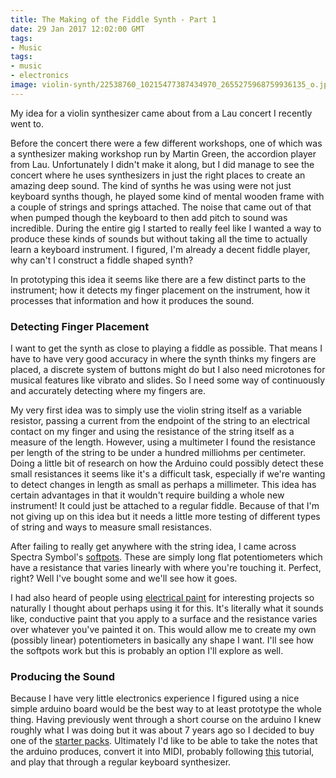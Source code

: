 ```yaml
---
title: The Making of the Fiddle Synth - Part 1
date: 29 Jan 2017 12:02:00 GMT 
tags:
- Music
tags:
- music
- electronics
image: violin-synth/22538760_10215477387434970_2655275968759936135_o.jpg
---
```


My idea for a violin synthesizer came about from a Lau concert I recently went to.

Before the concert there were a few different workshops, one of which was a synthesizer making workshop run by Martin Green, the accordion player from Lau. Unfortunately I didn't make it along, but I did manage to see the concert where he uses synthesizers in just the right places to create an amazing deep sound. The kind of synths he was using were not just keyboard synths though, he played some kind of mental wooden frame with a couple of strings and springs attached. The noise that came out of that when pumped though the keyboard to then add pitch to sound was incredible. During the entire gig I started to really feel like I wanted a way to produce these kinds of sounds but without taking all the time to actually learn a keyboard instrument. I figured, I'm already a decent fiddle player, why can't I construct a fiddle shaped synth?

In prototyping this idea it seems like there are a few distinct parts to the instrument; how it detects my finger placement on the instrument, how it processes that information and how it produces the sound.

### Detecting Finger Placement

I want to get the synth as close to playing a fiddle as possible. That means I have to have very good accuracy in where the synth thinks my fingers are placed, a discrete system of buttons might do but I also need microtones for musical features like vibrato and slides. So I need some way of continuously and accurately detecting where my fingers are.

My very first idea was to simply use the violin string itself as a variable resistor, passing a current from the endpoint of the string to an electrical contact on my finger and using the resistance of the string itself as a measure of the length. However, using a multimeter I found the resistance per length of the string to be under a hundred milliohms per centimeter. Doing a little bit of research on how the Arduino could possibly detect these small resistances it seems like it's a difficult task, especially if we're wanting to detect changes in length as small as perhaps a millimeter. This idea has certain advantages in that it wouldn't require building a whole new instrument! It could just be attached to a regular fiddle. Because of that I'm not giving up on this idea but it needs a little more testing of different types of string and ways to measure small resistances. 

After failing to really get anywhere with the string idea, I came across Spectra Symbol's [softpots](http://www.spectrasymbol.com/product/softpot/). These are simply long flat potentiometers which have a resistance that varies linearly with where you're touching it. Perfect, right? Well I've bought some and we'll see how it goes.

I had also heard of people using [electrical paint](https://www.bareconductive.com/shop/electric-paint-50ml/?gclid=Cj0KEQiAw_DEBRChnYiQ_562gsEBEiQA4LcssuHbBHbOonK1rWwtI1zLbZnkc8qW16UWxkNb6rlz9UoaAvzy8P8HAQ) for interesting projects so naturally I thought about perhaps using it for this. It's literally what it sounds like, conductive paint that you apply to a surface and the resistance varies over whatever you've painted it on. This would allow me to create my own (possibly linear) potentiometers in basically any shape I want. I'll see how the softpots work but this is probably an option I'll explore as well.

### Producing the Sound

Because I have very little electronics experience I figured using a nice simple arduino board would be the best way to at least prototype the whole thing. Having previously went through a short course on the arduino I knew roughly what I was doing but it was about 7 years ago so I decided to buy one of the [starter packs](https://www.amazon.co.uk/gp/product/B01D8KOZF4/ref=oh_aui_detailpage_o01_s00?ie=UTF8&psc=1). Ultimately I'd like to be able to take the notes that the arduino produces, convert it into MIDI, probably following [this](https://www.arduino.cc/en/Tutorial/Midi) tutorial, and play that through a regular keyboard synthesizer. 
